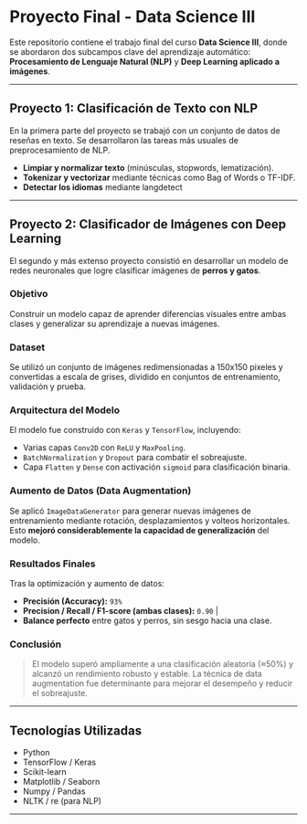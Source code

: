 # Proyecto Final - Data Science III

Este repositorio contiene el trabajo final del curso **Data Science III**, donde se abordaron dos subcampos clave del aprendizaje automático: **Procesamiento de Lenguaje Natural (NLP)** y **Deep Learning aplicado a imágenes**.

---

## Proyecto 1: Clasificación de Texto con NLP

En la primera parte del proyecto se trabajó con un conjunto de datos de reseñas en texto. Se desarrollaron las tareas más usuales de preprocesamiento de NLP.

- **Limpiar y normalizar texto** (minúsculas, stopwords, lematización).
- **Tokenizar y vectorizar** mediante técnicas como Bag of Words o TF-IDF.
- **Detectar los idiomas** mediante langdetect

---

## Proyecto 2: Clasificador de Imágenes con Deep Learning

El segundo y más extenso proyecto consistió en desarrollar un modelo de redes neuronales que logre  clasificar imágenes de **perros y gatos**.

### Objetivo

Construir un modelo capaz de aprender diferencias visuales entre ambas clases y generalizar su aprendizaje a nuevas imágenes.

### Dataset

Se utilizó un conjunto de imágenes redimensionadas a 150x150 pixeles y convertidas a escala de grises, dividido en conjuntos de entrenamiento, validación y prueba.

### Arquitectura del Modelo

El modelo fue construido con `Keras` y `TensorFlow`, incluyendo:

- Varias capas `Conv2D` con `ReLU` y `MaxPooling`.
- `BatchNormalization` y `Dropout` para combatir el sobreajuste.
- Capa `Flatten` y `Dense` con activación `sigmoid` para clasificación binaria.

### Aumento de Datos (Data Augmentation)

Se aplicó `ImageDataGenerator` para generar nuevas imágenes de entrenamiento mediante rotación, desplazamientos y volteos horizontales. Esto **mejoró considerablemente la capacidad de generalización** del modelo.

### Resultados Finales

Tras la optimización y aumento de datos:

- **Precisión (Accuracy):** `93%`
- **Precision / Recall / F1-score (ambas clases):** `0.90` | 
- **Balance perfecto** entre gatos y perros, sin sesgo hacia una clase.

### Conclusión

> El modelo superó ampliamente a una clasificación aleatoria (≈50%) y alcanzó un rendimiento robusto y estable. La técnica de data augmentation fue determinante para mejorar el desempeño y reducir el sobreajuste.

---

## Tecnologías Utilizadas

- Python
- TensorFlow / Keras
- Scikit-learn
- Matplotlib / Seaborn
- Numpy / Pandas
- NLTK / re (para NLP)

---
